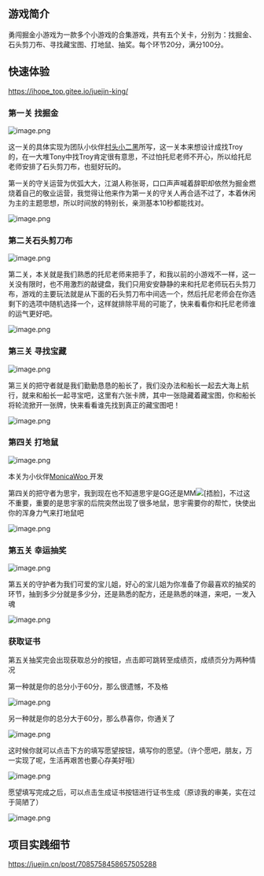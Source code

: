 <!--
 * @Author: 贺永胜
 * @Date: 2022-03-28 22:45:09
 * @公众号: 百里青山
 * @LastEditors: 贺永胜
 * @LastEditTime: 2022-04-18 22:13:30
 * @Descripttion: 
-->
## 游戏简介

勇闯掘金小游戏为一款多个小游戏的合集游戏，共有五个关卡，分别为：找掘金、石头剪刀布、寻找藏宝图、打地鼠、抽奖。每个环节20分，满分100分。

## 快速体验

https://ihope_top.gitee.io/juejin-king/

### 第一关 找掘金

![image.png](https://p9-juejin.byteimg.com/tos-cn-i-k3u1fbpfcp/f34bb7cfa5564263806f4e5d8bd42342~tplv-k3u1fbpfcp-watermark.image?)

这一关的具体实现为团队小伙伴[村头小二黑](https://juejin.cn/user/4468854714545336)所写，这一关本来想设计成找Troy的，在一大堆Tony中找Troy肯定很有意思，不过怕托尼老师不开心，所以给托尼老师安排了石头剪刀布，也挺好玩的。

第一关的守关运营为优弧大大，江湖人称张哥，口口声声喊着辞职却依然为掘金燃烧着自己的敬业运营，我觉得让他来作为第一关的守关人再合适不过了，本着休闲为主的主题思想，所以时间放的特别长，亲测基本10秒都能找对。

![image.png](https://p6-juejin.byteimg.com/tos-cn-i-k3u1fbpfcp/d0b65284852d4f13a969dea006b09f51~tplv-k3u1fbpfcp-watermark.image?)

### 第二关石头剪刀布

![image.png](https://p1-juejin.byteimg.com/tos-cn-i-k3u1fbpfcp/4f6f88eee22d415f9377bee50f4ea20e~tplv-k3u1fbpfcp-watermark.image?)

第二关，本关就是我们熟悉的托尼老师来把手了，和我以前的小游戏不一样，这一关没有限时，也不用激烈的敲键盘，我们只用安安静静的来和托尼老师玩石头剪刀布，游戏的主要玩法就是从下面的石头剪刀布中间选一个，然后托尼老师会在你选剩下的选项中随机选择一个，这样就排除平局的可能了，快来看看你和托尼老师谁的运气更好吧。

![image.png](https://p3-juejin.byteimg.com/tos-cn-i-k3u1fbpfcp/1db6cf0d9ab24d17a01ed718cd9aa0d9~tplv-k3u1fbpfcp-watermark.image?)



### 第三关 寻找宝藏

![image.png](https://p1-juejin.byteimg.com/tos-cn-i-k3u1fbpfcp/167339265a49497f8ce0bd7f9b7fcb9f~tplv-k3u1fbpfcp-watermark.image?)

第三关的把守者就是我们勤勤恳恳的船长了，我们没办法和船长一起去大海上航行，就来和船长一起寻宝吧，这里有六张卡牌，其中一张隐藏着藏宝图，你和船长将轮流掀开一张牌，快来看看谁先找到真正的藏宝图吧！

![image.png](https://p9-juejin.byteimg.com/tos-cn-i-k3u1fbpfcp/f52f8010f0fb4296a5d17cfe2b60e022~tplv-k3u1fbpfcp-watermark.image?)

### 第四关 打地鼠

![image.png](https://p3-juejin.byteimg.com/tos-cn-i-k3u1fbpfcp/5c3c117bb0654c969b9d625cd8030a68~tplv-k3u1fbpfcp-watermark.image?)

本关为小伙伴[MonicaWoo ](https://juejin.cn/user/43636197949821)开发

第四关的把守者为思宇，我到现在也不知道思宇是GG还是MM![[捂脸]](https://p3-juejin.byteimg.com/tos-cn-i-k3u1fbpfcp/9eeeeea48d7d44a2b0d86d6369032524~tplv-k3u1fbpfcp-zoom-1.image)，不过这不重要，重要的是思宇家的后院突然出现了很多地鼠，思宇需要你的帮忙，快使出你的浑身力气来打地鼠吧

![image.png](https://p1-juejin.byteimg.com/tos-cn-i-k3u1fbpfcp/2378f5d6edc84288869190feddf842ea~tplv-k3u1fbpfcp-watermark.image?)

### 第五关 幸运抽奖

![image.png](https://p9-juejin.byteimg.com/tos-cn-i-k3u1fbpfcp/85966937f99943a9bb556693e1f52c0e~tplv-k3u1fbpfcp-watermark.image?)

第五关的守护者为我们可爱的宝儿姐，好心的宝儿姐为你准备了你最喜欢的抽奖的环节，抽到多少分就是多少分，还是熟悉的配方，还是熟悉的味道，来吧，一发入魂

![image.png](https://p1-juejin.byteimg.com/tos-cn-i-k3u1fbpfcp/a03a31c63edd4585994fab7011bbcdb9~tplv-k3u1fbpfcp-watermark.image?)

### 获取证书

第五关抽奖完会出现获取总分的按钮，点击即可跳转至成绩页，成绩页分为两种情况

第一种就是你的总分小于60分，那么很遗憾，不及格

![image.png](https://p1-juejin.byteimg.com/tos-cn-i-k3u1fbpfcp/9b9753c80a6e4fe0905e6a1b3e98194c~tplv-k3u1fbpfcp-watermark.image?)

另一种就是你的总分大于60分，那么恭喜你，你通关了

![image.png](https://p3-juejin.byteimg.com/tos-cn-i-k3u1fbpfcp/9559a9a55517415fbfc81638df3adfa9~tplv-k3u1fbpfcp-watermark.image?)

这时候你就可以点击下方的填写愿望按钮，填写你的愿望。（许个愿吧，朋友，万一实现了呢，生活再艰苦也要心存美好哦）

![image.png](https://p1-juejin.byteimg.com/tos-cn-i-k3u1fbpfcp/1694c16b5a7842eb9b230052993c4d96~tplv-k3u1fbpfcp-watermark.image?)

愿望填写完成之后，可以点击生成证书按钮进行证书生成（原谅我的审美，实在过于简陋了）

![image.png](https://p3-juejin.byteimg.com/tos-cn-i-k3u1fbpfcp/daa9eae1496e484e8b2e465eedf20321~tplv-k3u1fbpfcp-watermark.image?)

## 项目实践细节

https://juejin.cn/post/7085758458657505288